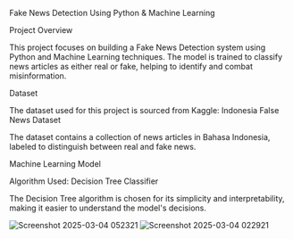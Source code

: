 Fake News Detection Using Python & Machine Learning

Project Overview

This project focuses on building a Fake News Detection system using Python and Machine Learning techniques. The model is trained to classify news articles as either real or fake, helping to identify and combat misinformation.

Dataset

The dataset used for this project is sourced from Kaggle:
Indonesia False News Dataset

The dataset contains a collection of news articles in Bahasa Indonesia, labeled to distinguish between real and fake news.

Machine Learning Model

Algorithm Used: Decision Tree Classifier

The Decision Tree algorithm is chosen for its simplicity and interpretability, making it easier to understand the model's decisions.

![Screenshot 2025-03-04 052321](https://github.com/user-attachments/assets/b91ce4c4-d60c-426b-9046-d8eec5a0fb7f)
![Screenshot 2025-03-04 022921](https://github.com/user-attachments/assets/bdfa8208-77af-44dd-9582-7f8fec2087ab)
